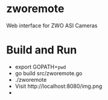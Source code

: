# zworemote
Web interface for ZWO ASI Cameras

# Build and Run

- export GOPATH=`pwd`
- go build src/zworemote.go
- ./zworemote
- Visit http://localhost:8080/img.png
- 
